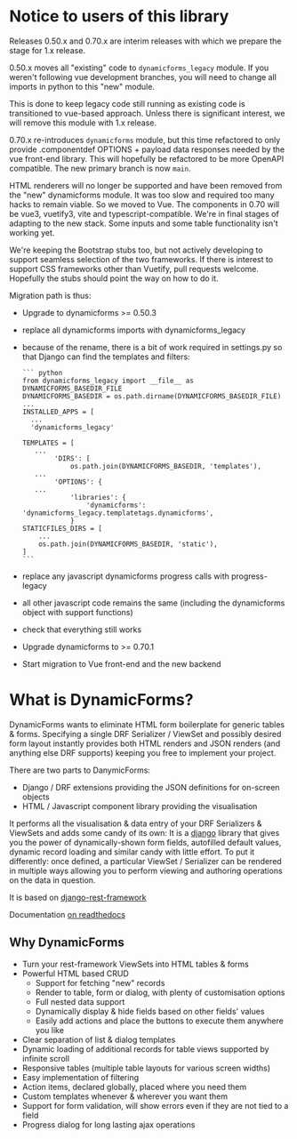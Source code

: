 # Notice to users of this library

Releases 0.50.x and 0.70.x are interim releases with which we prepare the stage for 1.x release.

0.50.x moves all "existing" code to `dynamicforms_legacy` module. If you weren't following vue
development branches, you will need to change all imports in python to this "new" module.

This is done to keep legacy code still running as existing code is transitioned to vue-based approach. Unless there is
significant interest, we will remove this module with 1.x release.

0.70.x re-introduces `dynamicforms` module, but this time refactored to only provide .componentdef OPTIONS +
payload data responses needed by the vue front-end library. This will hopefully be refactored to be more OpenAPI
compatible. The new primary branch is now `main`.

HTML renderers will no longer be supported and have been removed from the "new" dynamicforms module. It was too slow
and required too many hacks to remain viable. So we moved to Vue. The components in 0.70 will be vue3, vuetify3, vite
and typescript-compatible. We're in final stages of adapting to the new stack. Some inputs and some table functionality
isn't working yet.

We're keeping the Bootstrap stubs too, but not actively developing to support seamless selection of the two frameworks.
If there is interest to support CSS frameworks other than Vuetify, pull requests welcome. Hopefully the stubs should
point the way on how to do it.

Migration path is thus:

- Upgrade to dynamicforms \>= 0.50.3
- replace all dynamicforms imports with dynamicforms_legacy
- because of the rename, there is a bit of work required in settings.py so that Django can find the templates and
  filters:

      ``` python
      from dynamicforms_legacy import __file__ as DYNAMICFORMS_BASEDIR_FILE
      DYNAMICFORMS_BASEDIR = os.path.dirname(DYNAMICFORMS_BASEDIR_FILE)
      ...
      INSTALLED_APPS = [
        ...
        'dynamicforms_legacy'

      TEMPLATES = [
         ...
              'DIRS': [
                  os.path.join(DYNAMICFORMS_BASEDIR, 'templates'),
         ...
              'OPTIONS': {
         ...
                  'libraries': {
                      'dynamicforms': 'dynamicforms_legacy.templatetags.dynamicforms',
                  }
      STATICFILES_DIRS = [
          ...
          os.path.join(DYNAMICFORMS_BASEDIR, 'static'),
      ]
      ```
- replace any javascript dynamicforms progress calls with progress-legacy
- all other javascript code remains the same (including the dynamicforms object with support functions)
- check that everything still works
- Upgrade dynamicforms to \>= 0.70.1
- Start migration to Vue front-end and the new backend

# What is DynamicForms?

DynamicForms wants to eliminate HTML form boilerplate for generic tables & forms. Specifying a single DRF Serializer /
ViewSet and possibly desired form layout instantly provides both HTML renders and JSON renders (and anything else DRF
supports) keeping you free to implement your project.

There are two parts to DanymicForms:

- Django / DRF extensions providing the JSON definitions for on-screen objects
- HTML / Javascript component library providing the visualisation

It performs all the visualisation & data entry of your DRF Serializers & ViewSets and adds some candy of its own: It is
a [django](https://www.djangoproject.com/) library that gives you the power of dynamically-shown form fields,
autofilled default values, dynamic record loading and similar candy with little effort. To put it differently: once
defined, a particular ViewSet / Serializer can be rendered in multiple ways allowing you to perform viewing and
authoring operations on the data in question.

It is based on
[django-rest-framework](http://www.django-rest-framework.org/)

Documentation [on readthedocs](https://dynamicforms.readthedocs.io/)

## Why DynamicForms

- Turn your rest-framework ViewSets into HTML tables & forms
- Powerful HTML based CRUD
    - Support for fetching "new" records
    - Render to table, form or dialog, with plenty of customisation options
    - Full nested data support
    - Dynamically display & hide fields based on other fields' values
    - Easily add actions and place the buttons to execute them anywhere you like
- Clear separation of list & dialog templates
- Dynamic loading of additional records for table views supported by infinite scroll
- Responsive tables (multiple table layouts for various screen widths)
- Easy implementation of filtering
- Action items, declared globally, placed where you need them
- Custom templates whenever & wherever you want them
- Support for form validation, will show errors even if they are not tied to a field
- Progress dialog for long lasting ajax operations

